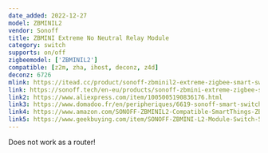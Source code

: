 ```yaml
---
date_added: 2022-12-27
model: ZBMINIL2
vendor: Sonoff
title: ZBMINI Extreme No Neutral Relay Module
category: switch
supports: on/off
zigbeemodel: ['ZBMINIL2']
compatible: [z2m, zha, ihost, deconz, z4d]
deconz: 6726
mlink: https://itead.cc/product/sonoff-zbminil2-extreme-zigbee-smart-switch-no-neutral-required/
link: https://sonoff.tech/en-eu/products/sonoff-zbmini-extreme-zigbee-smart-switch-zbminil2?ref=68
link2: https://www.aliexpress.com/item/1005005190836176.html
link3: https://www.domadoo.fr/en/peripheriques/6619-sonoff-smart-switch-without-neutral-zigbee-30-zbminil2.html
link4: https://www.amazon.com/SONOFF-ZBMINIL2-Compatible-SmartThings-ZBBridge-P/dp/B0BYNVBXDM
link5: https://www.geekbuying.com/item/SONOFF-ZBMINI-L2-Module-Switch-521492.html
---
```


Does not work as a router!
